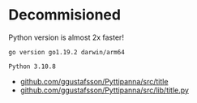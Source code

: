 # Decommisioned

Python version is almost 2x faster!

    go version go1.19.2 darwin/arm64

    Python 3.10.8

- [github.com/ggustafsson/Pyttipanna/src/title](https://github.com/ggustafsson/Pyttipanna/blob/master/src/title)
- [github.com/ggustafsson/Pyttipanna/src/lib/title.py](https://github.com/ggustafsson/Pyttipanna/blob/master/src/lib/title.py)
